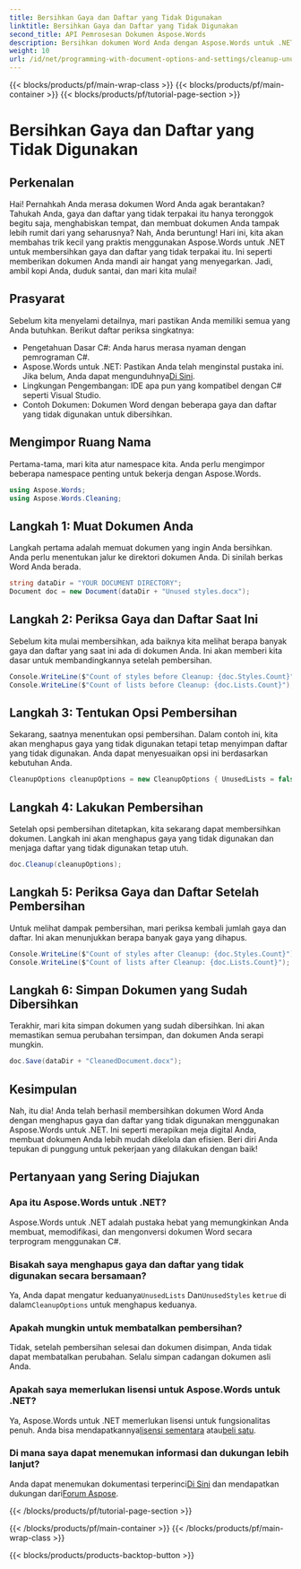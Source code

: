 ```yaml
---
title: Bersihkan Gaya dan Daftar yang Tidak Digunakan
linktitle: Bersihkan Gaya dan Daftar yang Tidak Digunakan
second_title: API Pemrosesan Dokumen Aspose.Words
description: Bersihkan dokumen Word Anda dengan Aspose.Words untuk .NET dengan menghapus gaya dan daftar yang tidak digunakan. Ikuti panduan langkah demi langkah ini untuk menyederhanakan dokumen Anda dengan mudah.
weight: 10
url: /id/net/programming-with-document-options-and-settings/cleanup-unused-styles-and-lists/
---
```


{{< blocks/products/pf/main-wrap-class >}}
{{< blocks/products/pf/main-container >}}
{{< blocks/products/pf/tutorial-page-section >}}

# Bersihkan Gaya dan Daftar yang Tidak Digunakan

## Perkenalan

Hai! Pernahkah Anda merasa dokumen Word Anda agak berantakan? Tahukah Anda, gaya dan daftar yang tidak terpakai itu hanya teronggok begitu saja, menghabiskan tempat, dan membuat dokumen Anda tampak lebih rumit dari yang seharusnya? Nah, Anda beruntung! Hari ini, kita akan membahas trik kecil yang praktis menggunakan Aspose.Words untuk .NET untuk membersihkan gaya dan daftar yang tidak terpakai itu. Ini seperti memberikan dokumen Anda mandi air hangat yang menyegarkan. Jadi, ambil kopi Anda, duduk santai, dan mari kita mulai!

## Prasyarat

Sebelum kita menyelami detailnya, mari pastikan Anda memiliki semua yang Anda butuhkan. Berikut daftar periksa singkatnya:

- Pengetahuan Dasar C#: Anda harus merasa nyaman dengan pemrograman C#.
-  Aspose.Words untuk .NET: Pastikan Anda telah menginstal pustaka ini. Jika belum, Anda dapat mengunduhnya[Di Sini](https://releases.aspose.com/words/net/).
- Lingkungan Pengembangan: IDE apa pun yang kompatibel dengan C# seperti Visual Studio.
- Contoh Dokumen: Dokumen Word dengan beberapa gaya dan daftar yang tidak digunakan untuk dibersihkan.

## Mengimpor Ruang Nama

Pertama-tama, mari kita atur namespace kita. Anda perlu mengimpor beberapa namespace penting untuk bekerja dengan Aspose.Words.

```csharp
using Aspose.Words;
using Aspose.Words.Cleaning;
```

## Langkah 1: Muat Dokumen Anda

Langkah pertama adalah memuat dokumen yang ingin Anda bersihkan. Anda perlu menentukan jalur ke direktori dokumen Anda. Di sinilah berkas Word Anda berada.

```csharp
string dataDir = "YOUR DOCUMENT DIRECTORY";
Document doc = new Document(dataDir + "Unused styles.docx");
```

## Langkah 2: Periksa Gaya dan Daftar Saat Ini

Sebelum kita mulai membersihkan, ada baiknya kita melihat berapa banyak gaya dan daftar yang saat ini ada di dokumen Anda. Ini akan memberi kita dasar untuk membandingkannya setelah pembersihan.

```csharp
Console.WriteLine($"Count of styles before Cleanup: {doc.Styles.Count}");
Console.WriteLine($"Count of lists before Cleanup: {doc.Lists.Count}");
```

## Langkah 3: Tentukan Opsi Pembersihan

Sekarang, saatnya menentukan opsi pembersihan. Dalam contoh ini, kita akan menghapus gaya yang tidak digunakan tetapi tetap menyimpan daftar yang tidak digunakan. Anda dapat menyesuaikan opsi ini berdasarkan kebutuhan Anda.

```csharp
CleanupOptions cleanupOptions = new CleanupOptions { UnusedLists = false, UnusedStyles = true };
```

## Langkah 4: Lakukan Pembersihan

Setelah opsi pembersihan ditetapkan, kita sekarang dapat membersihkan dokumen. Langkah ini akan menghapus gaya yang tidak digunakan dan menjaga daftar yang tidak digunakan tetap utuh.

```csharp
doc.Cleanup(cleanupOptions);
```

## Langkah 5: Periksa Gaya dan Daftar Setelah Pembersihan

Untuk melihat dampak pembersihan, mari periksa kembali jumlah gaya dan daftar. Ini akan menunjukkan berapa banyak gaya yang dihapus.

```csharp
Console.WriteLine($"Count of styles after Cleanup: {doc.Styles.Count}");
Console.WriteLine($"Count of lists after Cleanup: {doc.Lists.Count}");
```

## Langkah 6: Simpan Dokumen yang Sudah Dibersihkan

Terakhir, mari kita simpan dokumen yang sudah dibersihkan. Ini akan memastikan semua perubahan tersimpan, dan dokumen Anda serapi mungkin.

```csharp
doc.Save(dataDir + "CleanedDocument.docx");
```

## Kesimpulan

Nah, itu dia! Anda telah berhasil membersihkan dokumen Word Anda dengan menghapus gaya dan daftar yang tidak digunakan menggunakan Aspose.Words untuk .NET. Ini seperti merapikan meja digital Anda, membuat dokumen Anda lebih mudah dikelola dan efisien. Beri diri Anda tepukan di punggung untuk pekerjaan yang dilakukan dengan baik!

## Pertanyaan yang Sering Diajukan

### Apa itu Aspose.Words untuk .NET?
Aspose.Words untuk .NET adalah pustaka hebat yang memungkinkan Anda membuat, memodifikasi, dan mengonversi dokumen Word secara terprogram menggunakan C#.

### Bisakah saya menghapus gaya dan daftar yang tidak digunakan secara bersamaan?
Ya, Anda dapat mengatur keduanya`UnusedLists` Dan`UnusedStyles` ke`true` di dalam`CleanupOptions` untuk menghapus keduanya.

### Apakah mungkin untuk membatalkan pembersihan?
Tidak, setelah pembersihan selesai dan dokumen disimpan, Anda tidak dapat membatalkan perubahan. Selalu simpan cadangan dokumen asli Anda.

### Apakah saya memerlukan lisensi untuk Aspose.Words untuk .NET?
 Ya, Aspose.Words untuk .NET memerlukan lisensi untuk fungsionalitas penuh. Anda bisa mendapatkannya[lisensi sementara](https://purchase.aspose.com/temporary-license) atau[beli satu](https://purchase.aspose.com/buy).

### Di mana saya dapat menemukan informasi dan dukungan lebih lanjut?
 Anda dapat menemukan dokumentasi terperinci[Di Sini](https://reference.aspose.com/words/net/) dan mendapatkan dukungan dari[Forum Aspose](https://forum.aspose.com/c/words/8).

{{< /blocks/products/pf/tutorial-page-section >}}

{{< /blocks/products/pf/main-container >}}
{{< /blocks/products/pf/main-wrap-class >}}

{{< blocks/products/products-backtop-button >}}

